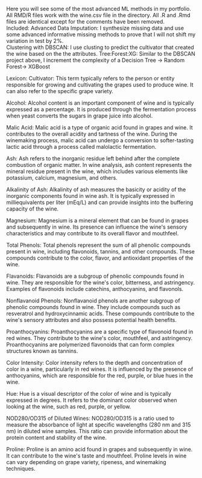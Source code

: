 Here you will see some of the most advanced ML methods in my portfolio.  All RMD/R files work with the wine.csv file in the directory.  All .R and .Rmd files are identical except for the comments have been removed.  
Included:
  Advanced Data Imputation: I synthesize missing data and use some advanced informative missing methods to prove that I will not shift my variation in test by 2%.  
  Clustering with DBSCAN: I use clusting to predict the cultivator that created the wine based on the the attributes.
  Tree:Forest:XG: Similar to the DBSCAN project above, I increment the complexity of a Decision Tree -> Random Forest-> XGBoost



Lexicon:
Cultivator: This term typically refers to the person or entity responsible for growing and cultivating the grapes used to produce wine. It can also refer to the specific grape variety.

Alcohol: Alcohol content is an important component of wine and is typically expressed as a percentage. It is produced through the fermentation process when yeast converts the sugars in grape juice into alcohol.

Malic Acid: Malic acid is a type of organic acid found in grapes and wine. It contributes to the overall acidity and tartness of the wine. During the winemaking process, malic acid can undergo a conversion to softer-tasting lactic acid through a process called malolactic fermentation.

Ash: Ash refers to the inorganic residue left behind after the complete combustion of organic matter. In wine analysis, ash content represents the mineral residue present in the wine, which includes various elements like potassium, calcium, magnesium, and others.

Alkalinity of Ash: Alkalinity of ash measures the basicity or acidity of the inorganic components found in wine ash. It is typically expressed in milliequivalents per liter (mEq/L) and can provide insights into the buffering capacity of the wine.

Magnesium: Magnesium is a mineral element that can be found in grapes and subsequently in wine. Its presence can influence the wine's sensory characteristics and may contribute to its overall flavor and mouthfeel.

Total Phenols: Total phenols represent the sum of all phenolic compounds present in wine, including flavonoids, tannins, and other compounds. These compounds contribute to the color, flavor, and antioxidant properties of the wine.

Flavanoids: Flavanoids are a subgroup of phenolic compounds found in wine. They are responsible for the wine's color, bitterness, and astringency. Examples of flavonoids include catechins, anthocyanins, and flavonols.

Nonflavanoid Phenols: Nonflavanoid phenols are another subgroup of phenolic compounds found in wine. They include compounds such as resveratrol and hydroxycinnamic acids. These compounds contribute to the wine's sensory attributes and also possess potential health benefits.

Proanthocyanins: Proanthocyanins are a specific type of flavonoid found in red wines. They contribute to the wine's color, mouthfeel, and astringency. Proanthocyanins are polymerized flavonoids that can form complex structures known as tannins.

Color Intensity: Color intensity refers to the depth and concentration of color in a wine, particularly in red wines. It is influenced by the presence of anthocyanins, which are responsible for the red, purple, or blue hues in the wine.

Hue: Hue is a visual descriptor of the color of wine and is typically expressed in degrees. It refers to the dominant color observed when looking at the wine, such as red, purple, or yellow.

NOD280/OD315 of Diluted Wines: NOD280/OD315 is a ratio used to measure the absorbance of light at specific wavelengths (280 nm and 315 nm) in diluted wine samples. This ratio can provide information about the protein content and stability of the wine.

Proline: Proline is an amino acid found in grapes and subsequently in wine. It can contribute to the wine's taste and mouthfeel. Proline levels in wine can vary depending on grape variety, ripeness, and winemaking techniques.
